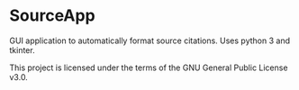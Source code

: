 # SourceApp
GUI application to automatically format source citations.
Uses python 3 and tkinter.

This project is licensed under the terms of the GNU General Public License v3.0.